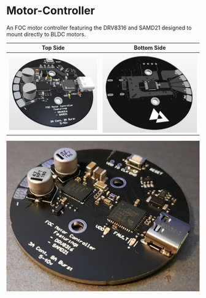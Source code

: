 # Motor-Controller
 An FOC motor controller featuring the DRV8316 and SAMD21 designed to mount directly to BLDC motors.

Top Side | Bottom Side
:-------:|:-----------:
![](https://github.com/AdinAck/Wiki-Images/blob/main/Motor-Controller/top%20side.png)  |  ![](https://github.com/AdinAck/Wiki-Images/blob/main/Motor-Controller/bottom%20side.png)

![](https://github.com/AdinAck/Wiki-Images/blob/main/Motor-Controller/real%20life.jpeg)
